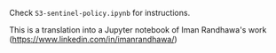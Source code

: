 Check `S3-sentinel-policy.ipynb` for instructions.

This is a translation into a Jupyter notebook of Iman Randhawa's work (https://www.linkedin.com/in/imanrandhawa/)
